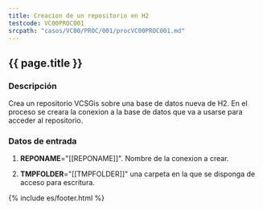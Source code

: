 ```yaml
---
title: Creacion de un repositorio en H2
testcode: VC00PROC001
srcpath: "casos/VC00/PROC/001/procVC00PROC001.md"
---
```


## {{ page.title }}

### Descripción

Crea un repositorio VCSGis sobre una base de datos nueva de H2.
En el proceso se creara la conexion a la base de datos que va a usarse para acceder al repositorio.

### Datos de entrada

1. **REPONAME**="[[REPONAME]]". Nombre de la conexion a crear.

2. **TMPFOLDER**="[[TMPFOLDER]]" una carpeta en la que se disponga de acceso para escritura.

{% include es/footer.html %}

